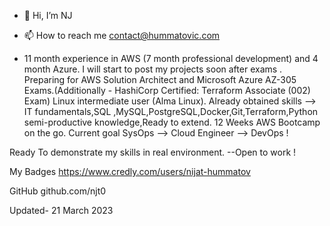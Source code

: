 - 👋 Hi, I’m NJ

- 📫 How to reach me contact@hummatovic.com
- 11 month experience in AWS (7 month professional development) and 4 month Azure. 
I will start to post my projects soon after exams .
Preparing for AWS Solution Architect and Microsoft Azure AZ-305 Exams.(Additionally - HashiCorp Certified: Terraform Associate (002) Exam)
Linux intermediate user (Alma Linux).
Already obtained skills --> IT fundamentals,SQL ,MySQL,PostgreSQL,Docker,Git,Terraform,Python semi-productive knowledge,Ready to extend.
12 Weeks AWS Bootcamp on the go.
Current goal SysOps --> Cloud Engineer --> DevOps !

Ready To demonstrate my skills in real environment. --Open to work !

My Badges 
https://www.credly.com/users/nijat-hummatov 

GitHub
github.com/njt0


Updated- 21 March 2023
<!---
njt0/njt0 is a ✨ special ✨ repository because its `README.md` (this file) appears on your GitHub profile.
You can click the Preview link to take a look at your changes.
--->
